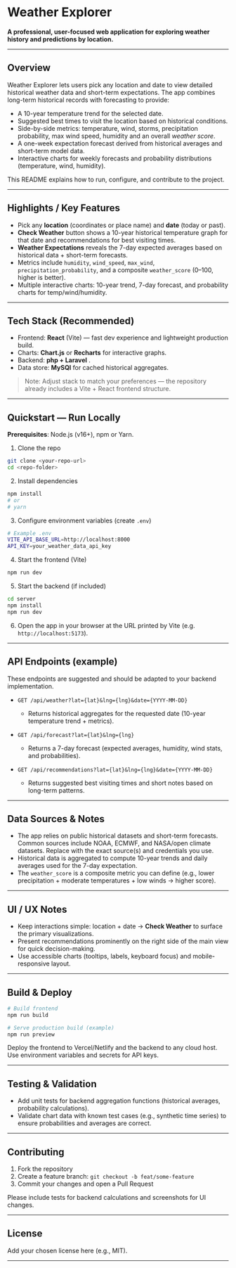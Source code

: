# Weather Explorer

**A professional, user-focused web application for exploring weather history and predictions by location.**

---

## Overview

Weather Explorer lets users pick any location and date to view detailed historical weather data and short-term expectations. The app combines long-term historical records with forecasting to provide:

- A 10-year temperature trend for the selected date.
- Suggested best times to visit the location based on historical conditions.
- Side-by-side metrics: temperature, wind, storms, precipitation probability, max wind speed, humidity and an overall _weather score_.
- A one-week expectation forecast derived from historical averages and short-term model data.
- Interactive charts for weekly forecasts and probability distributions (temperature, wind, humidity).

This README explains how to run, configure, and contribute to the project.

---

## Highlights / Key Features

- Pick any **location** (coordinates or place name) and **date** (today or past).
- **Check Weather** button shows a 10-year historical temperature graph for that date and recommendations for best visiting times.
- **Weather Expectations** reveals the 7-day expected averages based on historical data + short-term forecasts.
- Metrics include `humidity`, `wind_speed`, `max_wind`, `precipitation_probability`, and a composite `weather_score` (0–100, higher is better).
- Multiple interactive charts: 10-year trend, 7-day forecast, and probability charts for temp/wind/humidity.

---

## Tech Stack (Recommended)

- Frontend: **React** (Vite) — fast dev experience and lightweight production build.
- Charts: **Chart.js** or **Recharts** for interactive graphs.
- Backend: **php + Laravel** .
- Data store: **MySQl** for cached historical aggregates.

> Note: Adjust stack to match your preferences — the repository already includes a Vite + React frontend structure.

---

## Quickstart — Run Locally

**Prerequisites**: Node.js (v16+), npm or Yarn.

1. Clone the repo

```bash
git clone <your-repo-url>
cd <repo-folder>
```

2. Install dependencies

```bash
npm install
# or
# yarn
```

3. Configure environment variables (create `.env`)

```bash
# Example .env
VITE_API_BASE_URL=http://localhost:8000
API_KEY=your_weather_data_api_key
```

4. Start the frontend (Vite)

```bash
npm run dev
```

5. Start the backend (if included)

```bash
cd server
npm install
npm run dev
```

6. Open the app in your browser at the URL printed by Vite (e.g. `http://localhost:5173`).

---

## API Endpoints (example)

These endpoints are suggested and should be adapted to your backend implementation.

- `GET /api/weather?lat={lat}&lng={lng}&date={YYYY-MM-DD}`

  - Returns historical aggregates for the requested date (10-year temperature trend + metrics).

- `GET /api/forecast?lat={lat}&lng={lng}`

  - Returns a 7-day forecast (expected averages, humidity, wind stats, and probabilities).

- `GET /api/recommendations?lat={lat}&lng={lng}&date={YYYY-MM-DD}`

  - Returns suggested best visiting times and short notes based on long-term patterns.

---

## Data Sources & Notes

- The app relies on public historical datasets and short-term forecasts. Common sources include NOAA, ECMWF, and NASA/open climate datasets. Replace with the exact source(s) and credentials you use.
- Historical data is aggregated to compute 10-year trends and daily averages used for the 7-day expectation.
- The `weather_score` is a composite metric you can define (e.g., lower precipitation + moderate temperatures + low winds → higher score).

---

## UI / UX Notes

- Keep interactions simple: location + date → **Check Weather** to surface the primary visualizations.
- Present recommendations prominently on the right side of the main view for quick decision-making.
- Use accessible charts (tooltips, labels, keyboard focus) and mobile-responsive layout.

---

## Build & Deploy

```bash
# Build frontend
npm run build

# Serve production build (example)
npm run preview
```

Deploy the frontend to Vercel/Netlify and the backend to any cloud host. Use environment variables and secrets for API keys.

---

## Testing & Validation

- Add unit tests for backend aggregation functions (historical averages, probability calculations).
- Validate chart data with known test cases (e.g., synthetic time series) to ensure probabilities and averages are correct.

---

## Contributing

1. Fork the repository
2. Create a feature branch: `git checkout -b feat/some-feature`
3. Commit your changes and open a Pull Request

Please include tests for backend calculations and screenshots for UI changes.

---

## License

Add your chosen license here (e.g., MIT).

---
